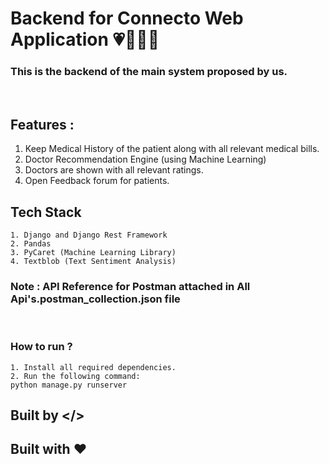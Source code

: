 # Backend for Connecto Web Application 💗🧑‍⚕️🏥

### This is the backend of the main system proposed by us.
<br>


## Features : 
1. Keep Medical History of the patient along with all relevant medical bills.
2. Doctor Recommendation Engine (using Machine Learning)
3. Doctors are shown with all relevant ratings.
4. Open Feedback forum for patients.

## Tech Stack 
```
1. Django and Django Rest Framework 
2. Pandas 
3. PyCaret (Machine Learning Library)
4. Textblob (Text Sentiment Analysis)
```

### Note : API Reference for Postman attached in All Api's.postman_collection.json file
<br>

### How to run ?
```
1. Install all required dependencies.
2. Run the following command: 
python manage.py runserver
```

## Built by </>
## Built with ❤️